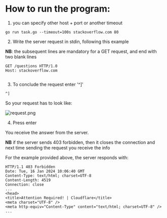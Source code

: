 # How to run the program:

1. you can specify other host + port or another timeout
```
go run task.go --timeout=100s stackoverflow.com 80 
```
2. Write the server request in stdin, following this example 

**NB**: the subsequent lines are mandatory for a GET request, and end with two blank lines
```
GET /questions HTTP/1.0
Host: stackoverflow.com


```

3. To conclude the request enter '^]'
```
^]
```
So your request has to look like:

![request.png](..%2F..%2F..%2F..%2F..%2FDesktop%2Frequest.png)

4. Press enter

You receive the answer from the server. 

**NB** if the server sends 403 forbidden, then it closes the connection and next time sending the request you receive the info

For the example provided above, the server responds with:
```
HTTP/1.1 403 Forbidden
Date: Tue, 16 Jan 2024 10:06:40 GMT
Content-Type: text/html; charset=UTF-8
Content-Length: 4519
Connection: close
...
<head>
<title>Attention Required! | Cloudflare</title>
<meta charset="UTF-8" />
<meta http-equiv="Content-Type" content="text/html; charset=UTF-8" />
...
```
